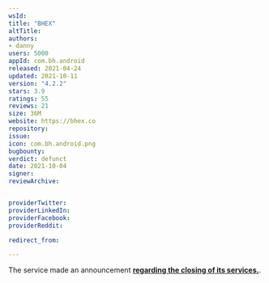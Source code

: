```yaml
---
wsId: 
title: "BHEX"
altTitle: 
authors:
- danny
users: 5000
appId: com.bh.android
released: 2021-04-24
updated: 2021-10-11
version: "4.2.2"
stars: 3.9
ratings: 55
reviews: 21
size: 36M
website: https://bhex.co
repository: 
issue: 
icon: com.bh.android.png
bugbounty: 
verdict: defunct
date: 2021-10-04
signer: 
reviewArchive:


providerTwitter: 
providerLinkedIn: 
providerFacebook: 
providerReddit: 

redirect_from:

---
```



The service made an announcement [**regarding the closing of its services.**](https://support.hbtc.co/hc/en-us/articles/4406992059417). 



